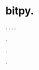 # bitpy.
.
.
.
.












.






















































.
























.









